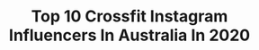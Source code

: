 ---
title: Top 10 Crossfit Instagram Influencers In Australia In 2020
description: Identify the most popular Instagram accounts on inBeat.
platform: Instagram
profiles:
  - username: "davedriskell"
    fullname: >-
      Dave Driskell
    location: "Australia"
    followers: 95400
    engagement: 201
    commentsToLikes: 0.024382
    avatar: "https://scontent-ams4-1.cdninstagram.com/v/t51.2885-19/11426457_159324751066362_924452836_a.jpg?_nc_ht=scontent-ams4-1.cdninstagram.com&_nc_ohc=rQiQEmdr7MMAX9ZHmA8&oh=774c28d3a2b2629a9794a01664443ba2&oe=5EB6C429"
    verified: false
    hashtags: "#melbournecafes, #maxelltapes, #sunglassesfashion, #snacktour2020"
  - username: "joshwu7"
    fullname: >-
      Joshua Wu
    location: "Australia"
    followers: 2301
    engagement: 948
    commentsToLikes: 0.086951
    avatar: "https://scontent-ams4-1.cdninstagram.com/v/t51.2885-19/s320x320/88131053_512170516378450_4864185526556557312_n.jpg?_nc_ht=scontent-ams4-1.cdninstagram.com&_nc_ohc=NmBF_Tpp2iAAX--Fa64&oh=032e7adf1c95fc557bcd3d5043a90a51&oe=5EB96E67"
    verified: false
    hashtags: "#statechamps, #competition, #cleandeadlift, #grateful"
  - username: "rob_forte"
    fullname: >-
      Rob Forte
    location: "Australia"
    followers: 50357
    engagement: 111
    commentsToLikes: 0.012484
    avatar: "https://scontent-lhr8-1.cdninstagram.com/v/t51.2885-19/s320x320/39687800_252208032300770_2136116428640616448_n.jpg?_nc_ht=scontent-lhr8-1.cdninstagram.com&_nc_ohc=HxjvaoTkqxgAX-bTNAy&oh=4a1fd527e96adcd1fbbd88dc5eafb936&oe=5EBC7707"
    verified: false
    hashtags: "#reebok, #online, #programming, #coaching"
  - username: "mitchdavis89"
    fullname: >-
      Mitch Davis
    location: "Australia"
    followers: 2121
    engagement: 874
    commentsToLikes: 0.066039
    avatar: "https://scontent-lhr8-1.cdninstagram.com/v/t51.2885-19/s320x320/75392890_2464126563903942_7671777150843748352_n.jpg?_nc_ht=scontent-lhr8-1.cdninstagram.com&_nc_ohc=8utwGW6oTaAAX81cyyq&oh=9c55cf1fc3976b64a6615b498dd3bb27&oe=5EBAF385"
    verified: false
    hashtags: "#dogsofinstagram, #stopmotion, #fitness, #pvc"
  - username: "petersoulis"
    fullname: >-
      PETER SOULIS
    location: "Australia"
    followers: 40253
    engagement: 107
    commentsToLikes: 0.051611
    avatar: "https://scontent-ams4-1.cdninstagram.com/v/t51.2885-19/s320x320/66714817_319232025629353_8986694956315836416_n.jpg?_nc_ht=scontent-ams4-1.cdninstagram.com&_nc_ohc=PdKRYhV2GYcAX9se0wu&oh=3c2dc7c0de690e7aaf393c455227f992&oe=5EB33CFB"
    verified: false
    hashtags: "#australiaisburning, #prayforaustralia"
  - username: "alecsmith8"
    fullname: >-
      Alec Smith
    location: "Australia"
    followers: 360998
    engagement: 486
    commentsToLikes: 0.014085
    avatar: "https://scontent-lhr8-1.cdninstagram.com/v/t51.2885-19/s320x320/71215100_1224002354445640_3247602554086883328_n.jpg?_nc_ht=scontent-lhr8-1.cdninstagram.com&_nc_ohc=rGi1LIIv8McAX9jShgK&oh=37dcd47742d5ab2357b343ac586dab42&oe=5EBB27C8"
    verified: true
    hashtags: "#funkytown, #shouldervein, #gym, #flips"
  - username: "iamkhanporter"
    fullname: >-
      Khan Porter
    location: "Australia"
    followers: 137631
    engagement: 227
    commentsToLikes: 0.024183
    avatar: "https://scontent-ams4-1.cdninstagram.com/v/t51.2885-19/s320x320/90087551_347296439537585_2045835116567068672_n.jpg?_nc_ht=scontent-ams4-1.cdninstagram.com&_nc_ohc=-dMv2saaNI4AX9_gQml&oh=1fa8862db9cfe59b2e27c555b3aaa3bb&oe=5EBA5829"
    verified: true
    hashtags: "#imissmymates, #projectstrongandaerobic, #collab, #thewodlife"
  - username: "rickygarard"
    fullname: >-
      Ricky Garard
    location: "Australia"
    followers: 70621
    engagement: 270
    commentsToLikes: 0.015495
    avatar: "https://scontent-lht6-1.cdninstagram.com/v/t51.2885-19/s320x320/69496003_389112708345602_7265588826507051008_n.jpg?_nc_ht=scontent-lht6-1.cdninstagram.com&_nc_ohc=GzxK2dhHapQAX-fl_MR&oh=b88769e1ef2cc9a754d7a6a394ed92a4&oe=5EB9CA2E"
    verified: false
    hashtags: "#march15, #fittrips, #wanderlust, #nutrition"
  - username: "sammiemoon_"
    fullname: >-
      SAMMIE MOON
    location: "Australia"
    followers: 9659
    engagement: 736
    commentsToLikes: 0.042808
    avatar: "https://scontent-ams4-1.cdninstagram.com/v/t51.2885-19/s320x320/84228877_868711500216679_6437738149400543232_n.jpg?_nc_ht=scontent-ams4-1.cdninstagram.com&_nc_ohc=IiLTvnCFS0sAX_hbaQt&oh=ee8e9fe377b3c3a82d0abe27b6718607&oe=5EBB0B06"
    verified: false
    hashtags: "#stretches, #peaches, #dailygratitude, #kogan"
  - username: "jamesnewbury"
    fullname: >-
      James Newbury • Adelaide
    location: "Australia"
    followers: 140341
    engagement: 169
    commentsToLikes: 0.013031
    avatar: "https://scontent-ams4-1.cdninstagram.com/v/t51.2885-19/s320x320/45273272_272324293482943_5205292361780822016_n.jpg?_nc_ht=scontent-ams4-1.cdninstagram.com&_nc_ohc=ppJMjQsgZAMAX9JHa_q&oh=636728926ea1c0a4d2fde1de1f596eb0&oe=5EB2B762"
    verified: true
    hashtags: "#compexanz, #goingultra, #sunsout, #straya"
---